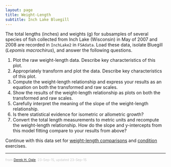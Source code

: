 ```yaml
---
layout: page
title: Weight-Length
subtitle: Inch Lake Bluegill
---
```


The total lengths (inches) and weights (g) for subsamples of several species of fish collected from Inch Lake (Wisconsin) in May of 2007 and 2008 are recorded in `InchLake2` in `FSAdata`.  Load these data, isolate Bluegill (*Lepomis macrochirus*), and answer the following questions.

1. Plot the raw weight-length data.  Describe key characteristics of this plot.
1. Appropriately transform and plot the data.  Describe key characteristics of this plot.
1. Compute the weight-length relationship and express your results as an equation on both the transformed and raw scales.
1. Show the results of the weight-length relationship as plots on both the transformed and raw scales.
1. Carefully interpret the meaning of the slope of the weight-length relationship.
1. Is there statistical evidence for isometric or allometric growth?
1. Convert the total length measurements to metric units and recompute the weight-length relationship.  How do the slope and y-intercepts from this model fitting compare to your results from above?

Continue with this data set for [weight-length comparisons](WeightLength_ILBluegill_2.html) and [condition](Condition_ILBluegill.html) exercises.

---
<p style="font-size: 0.75em; color: c6c6c6;">from <a href="http://derekogle.com">Derek H. Ogle</a>, 23-Sep-15, updated 23-Sep-15</p>

<style type="text/css">
ol ol { list-style-type: lower-alpha; }
</style>
